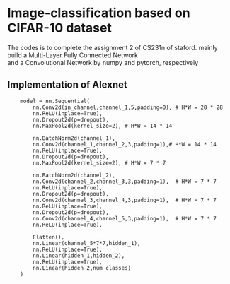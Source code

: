 # Image-classification based on CIFAR-10 dataset
The codes is to complete the assignment 2 of CS231n of staford.
mainly build a Multi-Layer Fully Connected Network  
and a Convolutional Network by numpy and pytorch, respectively
## Implementation of Alexnet

        model = nn.Sequential(
            nn.Conv2d(in_channel,channel_1,5,padding=0), # H*W = 28 * 28
            nn.ReLU(inplace=True),
            nn.Dropout2d(p=dropout),
            nn.MaxPool2d(kernel_size=2), # H*W = 14 * 14
    
            nn.BatchNorm2d(channel_1),
            nn.Conv2d(channel_1,channel_2,3,padding=1),# H*W = 14 * 14
            nn.ReLU(inplace=True),
            nn.Dropout2d(p=dropout),
            nn.MaxPool2d(kernel_size=2), # H*W = 7 * 7
    
            nn.BatchNorm2d(channel_2),
            nn.Conv2d(channel_2,channel_3,3,padding=1),  # H*W = 7 * 7
            nn.ReLU(inplace=True),
            nn.Dropout2d(p=dropout),
            nn.Conv2d(channel_3,channel_4,3,padding=1),  # H*W = 7 * 7
            nn.ReLU(inplace=True),
            nn.Dropout2d(p=dropout),
            nn.Conv2d(channel_4,channel_5,3,padding=1),  # H*W = 7 * 7
            nn.ReLU(inplace=True),
    
            Flatten(),
            nn.Linear(channel_5*7*7,hidden_1),
            nn.ReLU(inplace=True),
            nn.Linear(hidden_1,hidden_2),
            nn.ReLU(inplace=True),
            nn.Linear(hidden_2,num_classes) 
        )
